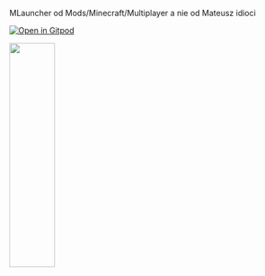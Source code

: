 MLauncher od Mods/Minecraft/Multiplayer a nie od Mateusz idioci


[![Open in Gitpod](https://gitpod.io/button/open-in-gitpod.svg)](https://gitpod.io/#https://github.com/Bre3n/MLauncher/blob/master/setup.py)

<a href="https://buymeacoffee.com/Bre3n" target=”_blank”><img src="https://img.buymeacoffee.com/api/?url=aHR0cHM6Ly9pbWcuYnV5bWVhY29mZmVlLmNvbS9hcGkvP25hbWU9QnJlM24mc2l6ZT0zMDAmYmctaW1hZ2U9Ym1jJmJhY2tncm91bmQ9NUY3RkZG&creator=Bre3n&design_code=1&design_color=%235F7FFF&slug=Bre3n" width="40%" height="32%"></a>
